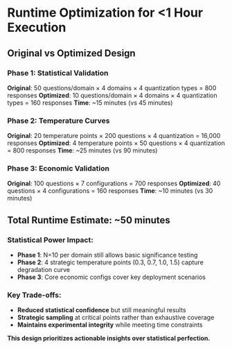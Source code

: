 # Runtime Optimization for <1 Hour Execution

## Original vs Optimized Design

### Phase 1: Statistical Validation
**Original**: 50 questions/domain × 4 domains × 4 quantization types = 800 responses
**Optimized**: 10 questions/domain × 4 domains × 4 quantization types = 160 responses
**Time**: ~15 minutes (vs 45 minutes)

### Phase 2: Temperature Curves
**Original**: 20 temperature points × 200 questions × 4 quantization = 16,000 responses
**Optimized**: 4 temperature points × 50 questions × 4 quantization = 800 responses
**Time**: ~25 minutes (vs 90 minutes)

### Phase 3: Economic Validation
**Original**: 100 questions × 7 configurations = 700 responses
**Optimized**: 40 questions × 4 configurations = 160 responses
**Time**: ~10 minutes (vs 30 minutes)

## Total Runtime Estimate: ~50 minutes

### Statistical Power Impact:
- **Phase 1**: N=10 per domain still allows basic significance testing
- **Phase 2**: 4 strategic temperature points (0.3, 0.7, 1.0, 1.5) capture degradation curve
- **Phase 3**: Core economic configs cover key deployment scenarios

### Key Trade-offs:
- **Reduced statistical confidence** but still meaningful results
- **Strategic sampling** at critical points rather than exhaustive coverage
- **Maintains experimental integrity** while meeting time constraints

**This design prioritizes actionable insights over statistical perfection.**